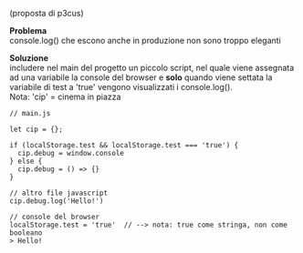 (proposta di p3cus)

**Problema**  
console.log() che escono anche in produzione non sono troppo eleganti

**Soluzione**  
includere nel main del progetto un piccolo script, nel quale viene assegnata ad una variabile la console del browser e  **solo** quando viene settata la variabile di test a 'true' vengono visualizzati i console.log().  
Nota: 'cip' = cinema in piazza

```
// main.js

let cip = {};

if (localStorage.test && localStorage.test === 'true') {
  cip.debug = window.console
} else {
  cip.debug = () => {}
}
```

```
// altro file javascript
cip.debug.log('Hello!')
```

```
// console del browser
localStorage.test = 'true'  // --> nota: true come stringa, non come booleano
> Hello!
```
